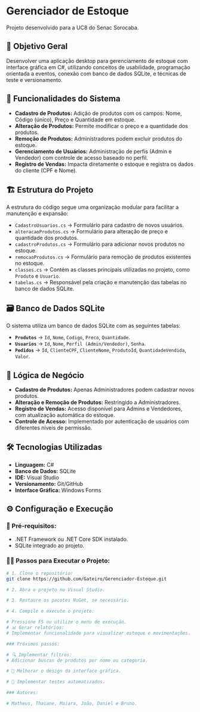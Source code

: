 # Gerenciador de Estoque  

Projeto desenvolvido para a UC8 do Senac Sorocaba.  

## 📌 Objetivo Geral  
Desenvolver uma aplicação desktop para gerenciamento de estoque com interface gráfica em C#, utilizando conceitos de usabilidade, programação orientada a eventos, conexão com banco de dados SQLite, e técnicas de teste e versionamento.  

## 🚀 Funcionalidades do Sistema  
- **Cadastro de Produtos:** Adição de produtos com os campos: Nome, Código (único), Preço e Quantidade em estoque.  
- **Alteração de Produtos:** Permite modificar o preço e a quantidade dos produtos.  
- **Remoção de Produtos:** Administradores podem excluir produtos do estoque.  
- **Gerenciamento de Usuários:** Administração de perfis (Admin e Vendedor) com controle de acesso baseado no perfil.  
- **Registro de Vendas:** Impacta diretamente o estoque e registra os dados do cliente (CPF e Nome).  

## 🏗️ Estrutura do Projeto  
A estrutura do código segue uma organização modular para facilitar a manutenção e expansão:  

- `CadastroUsuarios.cs` → Formulário para cadastro de novos usuários.  
- `alteracaoProdutos.cs` → Formulário para alteração de preço e quantidade dos produtos.  
- `cadastroProdutos.cs` → Formulário para adicionar novos produtos no estoque.  
- `remocaoProdutos.cs` → Formulário para remoção de produtos existentes no estoque.  
- `classes.cs` → Contém as classes principais utilizadas no projeto, como `Produto` e `Usuario`.  
- `tabelas.cs` → Responsável pela criação e manutenção das tabelas no banco de dados SQLite.  

## 🗃️ Banco de Dados SQLite  
O sistema utiliza um banco de dados SQLite com as seguintes tabelas:  

- **`Produtos`** → `Id`, `Nome`, `Codigo`, `Preco`, `Quantidade`.  
- **`Usuarios`** → `Id`, `Nome`, `Perfil (Admin/Vendedor)`, `Senha`.  
- **`Pedidos`** → `Id`, `ClienteCPF`, `ClienteNome`, `ProdutoId`, `QuantidadeVendida`, `Valor`.  

## 🔄 Lógica de Negócio  
- **Cadastro de Produtos:** Apenas Administradores podem cadastrar novos produtos.  
- **Alteração e Remoção de Produtos:** Restringido a Administradores.  
- **Registro de Vendas:** Acesso disponível para Admins e Vendedores, com atualização automática do estoque.  
- **Controle de Acesso:** Implementado por autenticação de usuários com diferentes níveis de permissão.  

## 🛠️ Tecnologias Utilizadas  
- **Linguagem:** C#  
- **Banco de Dados:** SQLite  
- **IDE:** Visual Studio  
- **Versionamento:** Git/GitHub  
- **Interface Gráfica:** Windows Forms  

## ⚙️ Configuração e Execução  

### 📌 Pré-requisitos:  
- .NET Framework ou .NET Core SDK instalado.  
- SQLite integrado ao projeto.  

### 🏃‍♂️ Passos para Executar o Projeto:  
```bash
# 1. Clone o repositório:
git clone https://github.com/Gateiro/Gerenciador-Estoque.git

# 2. Abra o projeto no Visual Studio.

# 3. Restaure os pacotes NuGet, se necessário.

# 4. Compile e execute o projeto:

# Pressione F5 ou utilize o menu de execução.
# 📊 Gerar relatórios:
# Implementar funcionalidade para visualizar estoque e movimentações.

### Próximos passos: 

# 🔍 Implementar filtros:
# Adicionar buscas de produtos por nome ou categoria.

# 🎨 Melhorar o design da interface gráfica.

# 🧪 Implementar testes automatizados.

### Autores:

# Matheus, Thaiane, Maiara, João, Daniel e Bruno.

